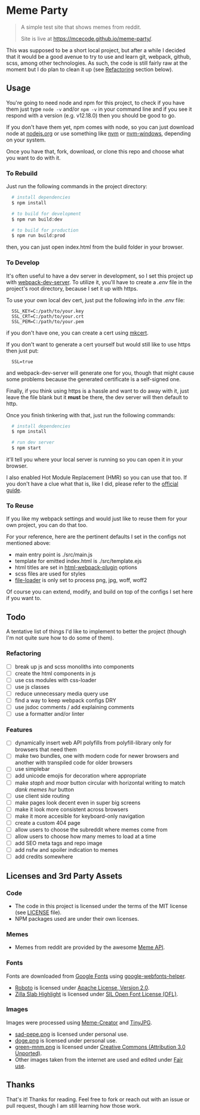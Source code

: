 # Meme Party

> A simple test site that shows memes from reddit.
>
> Site is live at <https://mcecode.github.io/meme-party/>.

This was supposed to be a short local project, but after a while I decided that it would be a good avenue to try to use and learn git, webpack, github, scss, among other technologies. As such, the code is still fairly raw at the moment but I do plan to clean it up (see [Refactoring](#refactoring) section below).

## Usage

You're going to need node and npm for this project, to check if you have them just type `node -v` and/or `npm -v` in your command line and if you see it respond with a version (e.g. v12.18.0) then you should be good to go.

If you don't have them yet, npm comes with node, so you can just download node at [nodejs.org](https://nodejs.org/) or use something like [nvm](https://github.com/nvm-sh/nvm) or [nvm-windows](https://github.com/coreybutler/nvm-windows), depending on your system.

Once you have that, fork, download, or clone this repo and choose what you want to do with it.

### To Rebuild

Just run the following commands in the project directory:

```bash
  # install dependencies
  $ npm install

  # to build for development
  $ npm run build:dev

  # to build for production
  $ npm run build:prod
```

then, you can just open index.html from the build folder in your browser.

### To Develop

It's often useful to have a dev server in development, so I set this project up with [webpack-dev-server](https://github.com/webpack/webpack-dev-server). To utilize it, you'll have to create a _.env_ file in the project's root directory, because I set it up with https.

To use your own local dev cert, just put the following info in the _.env_ file:

```text
  SSL_KEY=C:/path/to/your.key
  SSL_CRT=C:/path/to/your.crt
  SSL_PEM=C:/path/to/your.pem
```

if you don't have one, you can create a cert using [mkcert](https://github.com/FiloSottile/mkcert).

If you don't want to generate a cert yourself but would still like to use https then just put:

```text
  SSL=true
```

and webpack-dev-server will generate one for you, though that might cause some problems because the generated certificate is a self-signed one.

Finally, if you think using https is a hassle and want to do away with it, just leave the file blank but it **must** be there, the dev server will then default to http.

Once you finish tinkering with that, just run the following commands:

```bash
  # install dependencies
  $ npm install

  # run dev server
  $ npm start
```

it'll tell you where your local server is running so you can open it in your browser.

I also enabled Hot Module Replacement (HMR) so you can use that too. If you don't have a clue what that is, like I did, please refer to the [official guide](https://v4.webpack.js.org/guides/hot-module-replacement/).

### To Reuse

If you like my webpack settings and would just like to reuse them for your own project, you can do that too.

For your reference, here are the pertinent defaults I set in the configs not mentioned above:

- main entry point is ./src/main.js
- template for emitted index.html is ./src/template.ejs
- html titles are set in [html-webpack-plugin](https://github.com/jantimon/html-webpack-plugin#options) options
- scss files are used for styles
- [file-loader](https://github.com/webpack-contrib/file-loader) is only set to process png, jpg, woff, woff2

Of course you can extend, modify, and build on top of the configs I set here if you want to.

## Todo

A tentative list of things I'd like to implement to better the project (though I'm not quite sure how to do some of them).

### Refactoring

- [ ] break up js and scss monoliths into components
- [ ] create the html components in js
- [ ] use css modules with css-loader
- [ ] use js classes
- [ ] reduce unnecessary media query use
- [ ] find a way to keep webpack configs DRY
- [ ] use jsdoc comments / add explaining comments
- [ ] use a formatter and/or linter

### Features

- [ ] dynamically insert web API polyfills from polyfill-library only for browsers that need them
- [ ] make two bundles, one with modern code for newer browsers and another with transpiled code for older browsers
- [ ] use simplebar
- [ ] add unicode emojis for decoration where appropriate
- [ ] make _staph_ and _moar_ button circular with horizontal writing to match _dank memes hur_ button
- [ ] use client side routing
- [ ] make pages look decent even in super big screens
- [ ] make it look more consistent across browsers
- [ ] make it more accesible for keyboard-only navigation
- [ ] create a custom 404 page
- [ ] allow users to choose the subreddit where memes come from
- [ ] allow users to choose how many memes to load at a time
- [ ] add SEO meta tags and repo image
- [ ] add nsfw and spoiler indication to memes
- [ ] add credits somewhere

## Licenses and 3rd Party Assets

### Code

- The code in this project is licensed under the terms of the MIT license (see [LICENSE](LICENSE) file).
- NPM packages used are under their own licenses.

### Memes

- Memes from reddit are provided by the awesome [Meme API](https://github.com/R3l3ntl3ss/Meme_Api).

### Fonts

Fonts are downloaded from [Google Fonts](https://fonts.google.com/) using [google-webfonts-helper](https://google-webfonts-helper.herokuapp.com/fonts).

- [Roboto](https://fonts.google.com/specimen/Roboto) is licensed under [Apache License, Version 2.0](https://www.apache.org/licenses/LICENSE-2.0).
- [Zilla Slab Highlight](https://fonts.google.com/specimen/Zilla+Slab+Highlight) is licensed under [SIL Open Font License (OFL)](https://scripts.sil.org/cms/scripts/page.php?site_id=nrsi&id=OFL).

### Images

Images were processed using [Meme-Creator](https://meme-creator.com/) and [TinyJPG](https://tinyjpg.com/).

- [sad-pepe.png](https://www.pngkey.com/detail/u2q8q8o0t4u2r5y3_stickpng-rare-pepe-sad-frog-sad-pepe/) is licensed under personal use.
- [doge.png](https://www.pngkey.com/detail/u2a9o0y3o0e6r5o0_doge-fluffy-artwork-doge-png/) is licensed under personal use.
- [green-mnm.png](https://www.iconfinder.com/icons/312566/chocolate_color_colour_green_m%26m_icon) is licensed under [Creative Commons (Attribution 3.0 Unported)](https://creativecommons.org/licenses/by/3.0/).
- Other images taken from the internet are used and edited under [Fair use](https://www.copyright.gov/title17/92chap1.html#107).

## Thanks

That's it! Thanks for reading. Feel free to fork or reach out with an issue or pull request, though I am still learning how those work.